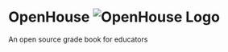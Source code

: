 # OpenHouse ![OpenHouse Logo](https://i.imgur.com/SNsMUbn.png)
An open source grade book for educators
